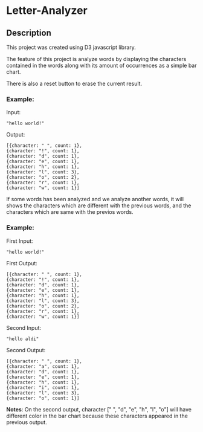 # Letter-Analyzer

## Description
This project was created using D3 javascript library.

The feature of this project is analyze words by displaying the characters contained in the words along with its amount of occurrences as a simple bar chart.

There is also a reset button to erase the current result.

### Example:
Input:
```
"hello world!"
```

Output:
```
[{character: " ", count: 1},
{character: "!", count: 1},
{character: "d", count: 1},
{character: "e", count: 1},
{character: "h", count: 1},
{character: "l", count: 3},
{character: "o", count: 2},
{character: "r", count: 1},
{character: "w", count: 1}]
```

If some words has been analyzed and we analyze another words, it will shows the characters which are different with the previous words, and the characters which are same with the previos words.

### Example:
First Input:
```
"hello world!"
```

First Output:
```
[{character: " ", count: 1},
{character: "!", count: 1},
{character: "d", count: 1},
{character: "e", count: 1},
{character: "h", count: 1},
{character: "l", count: 3},
{character: "o", count: 2},
{character: "r", count: 1},
{character: "w", count: 1}]
```
               
Second Input:
```
"hello aldi"
```

Second Output: 
```
[{character: " ", count: 1},
{character: "a", count: 1},
{character: "d", count: 1},
{character: "e", count: 1},
{character: "h", count: 1},
{character: "i", count: 1},
{character: "l", count: 3},
{character: "o", count: 1}]
```

**Notes**: On the second output, character [" ", "d", "e", "h", "l", "o"] will have different color in the bar chart because these characters appeared in the previous output.
